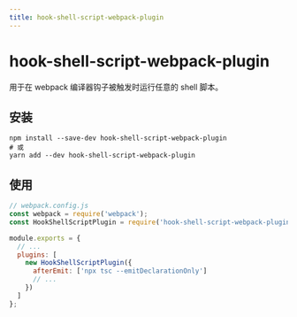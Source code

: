 ```yaml
---
title: hook-shell-script-webpack-plugin
---
```


# hook-shell-script-webpack-plugin <Badge text="v 0.1.1" />

用于在 webpack 编译器钩子被触发时运行任意的 shell 脚本。

## 安装

```shell
npm install --save-dev hook-shell-script-webpack-plugin
# 或
yarn add --dev hook-shell-script-webpack-plugin
```

## 使用

```js
// webpack.config.js
const webpack = require('webpack');
const HookShellScriptPlugin = require('hook-shell-script-webpack-plugin');

module.exports = {
  // ...
  plugins: [
    new HookShellScriptPlugin({
      afterEmit: ['npx tsc --emitDeclarationOnly']
      // ...
    })
  ]
};
```


























